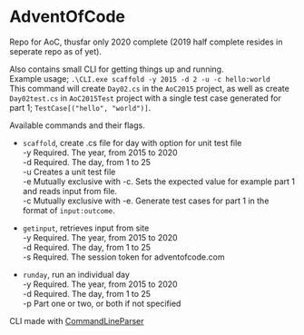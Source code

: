 # AdventOfCode

Repo for AoC, thusfar only 2020 complete (2019 half complete resides in seperate repo as of yet).

Also contains small CLI for getting things up and running.<br>
Example usage; `.\CLI.exe scaffold -y 2015 -d 2 -u -c hello:world` <br>
This command will create `Day02.cs` in the `AoC2015` project, 
as well as create `Day02test.cs` in `AoC2015Test` project with a single test case generated for part 1; `TestCase[("hello", "world")]`. 

Available commands and their flags.
- `scaffold`, create .cs file for day with option for unit test file<br>
    -y           Required. The year, from 2015 to 2020<br>
    -d           Required. The day, from 1 to 25<br>
    -u           Creates a unit test file<br>
    -e           Mutually exclusive with -c. Sets the expected value for example part 1 and reads input from file.<br>
    -c           Mutually exclusive with -e. Generate test cases for part 1 in the format of `input:outcome`.<br>

- `getinput`, retrieves input from site <br>
  -y           Required. The year, from 2015 to 2020<br>
  -d           Required. The day, from 1 to 25<br>
  -s           Required. The session token for adventofcode.com<br>

- `runday`, run an individual day<br>
  -y           Required. The year, from 2015 to 2020<br>
  -d           Required. The day, from 1 to 25<br>
  -p           Part one or two, or both if not specified<br>

 CLI made with [CommandLineParser](https://github.com/commandlineparser/commandline)
   
